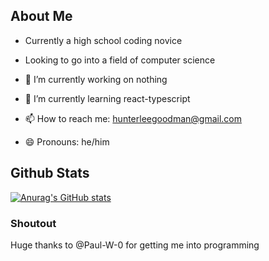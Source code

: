 ## About Me

- Currently a high school coding novice

- Looking to go into a field of computer science 

- 🔭 I’m currently working on nothing

- 🌱 I’m currently learning react-typescript

- 📫 How to reach me: hunterleegoodman@gmail.com

- 😄 Pronouns: he/him

## Github Stats

[![Anurag's GitHub stats](https://github-readme-stats.vercel.app/api?username=theticarcher38&theme=radical)](https://github.com/anuraghazra/github-readme-stats)

### Shoutout

Huge thanks to @Paul-W-0 for getting me into programming
